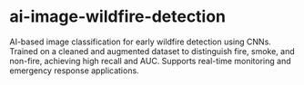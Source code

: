 # ai-image-wildfire-detection
AI-based image classification for early wildfire detection using CNNs. Trained on a cleaned and augmented dataset to distinguish fire, smoke, and non-fire, achieving high recall and AUC. Supports real-time monitoring and emergency response applications.
